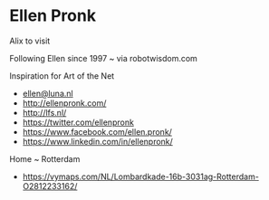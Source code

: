 # Ellen Pronk

Alix to visit

Following Ellen since 1997 ~ via robotwisdom.com

Inspiration for Art of the Net

* ellen@luna.nl
* http://ellenpronk.com/
* http://lfs.nl/
* https://twitter.com/ellenpronk
* https://www.facebook.com/ellen.pronk/
* https://www.linkedin.com/in/ellenpronk/

Home ~ Rotterdam

* https://vymaps.com/NL/Lombardkade-16b-3031ag-Rotterdam-O2812233162/